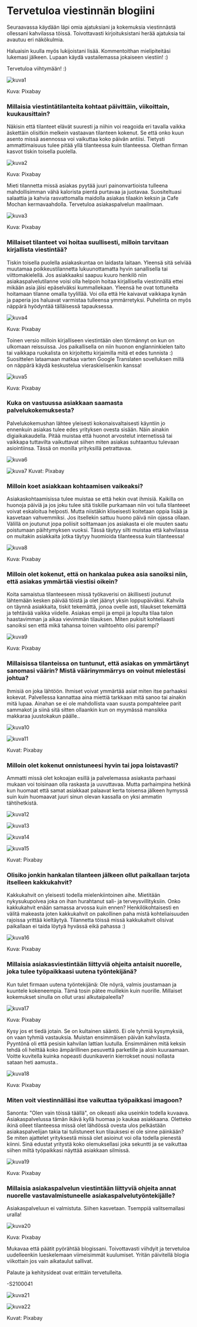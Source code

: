 # Tervetuloa viestinnän blogiini


Seuraavassa käydään läpi omia ajatuksiani ja kokemuksia viestinnästä ollessani kahvilassa töissä. Toivottavasti kirjoituksistani herää ajatuksia tai avautuu eri näkökulmia. 

Haluaisin kuulla myös lukijoistani lisää. Kommentoithan mielipiteitäsi lukemasi jälkeen. Lupaan käydä vastailemassa jokaiseen viestiin! :)

Tervetuloa viihtymään! :)

![kuva1](https://raw.githubusercontent.com/s2100041edubcfi/Justtestingbloghowthisworkstoschool/gh-pages/kuva1.jpg)

Kuva: Pixabay

### Millaisia viestintätilanteita kohtaat päivittäin, viikoittain, kuukausittain? 

Näkisin että tilanteet elävät suuresti ja niihin voi reagoida eri tavalla vaikka äskettäin olisitkin melkein vastaavan tilanteen kokenut. Se että onko kuun asento missä asennossa voi vaikuttaa koko päivän antiisi. Tietysti ammattimaisuus tulee pitää yllä tilanteessa kuin tilanteessa. Olethan firman kasvot tiskin toisella puolella.

![kuva2](https://raw.githubusercontent.com/s2100041edubcfi/Justtestingbloghowthisworkstoschool/gh-pages/kuva2.jpg)

Kuva: Pixabay


Mieti tilannetta missä asiakas pyytää juuri painonvartioista tulleena mahdollisimman vähä kalorista pientä purtavaa ja juotavaa. Suositeltuasi salaattia ja kahvia rasvattomalla maidolla asiakas tilaakin keksin ja Cafe Mochan kermavaahdolla. Tervetuloa asiakaspalvelun maailmaan.

![kuva3](https://raw.githubusercontent.com/s2100041edubcfi/Justtestingbloghowthisworkstoschool/gh-pages/kuva3.jpg)

Kuva: Pixabay

### Millaiset tilanteet voi hoitaa suullisesti, milloin tarvitaan kirjallista viestintää?

Tiskin toisella puolella asiakaskuntaa on laidasta laitaan. Yleensä sitä selviää muutamaa poikkeustilannetta lukuunottamatta hyvin sanallisella tai viittomakielellä. Jos asiakkaaksi saapuu kuuro henkilö niin asiakaspalvelutilanne voisi olla helpoin hoitaa kirjallisella viestinnällä ettei mikään asia jäisi epäselväksi kummallekaan. Yleensä he ovat tottuneita hoitamaan tilanne omalla tyylillää. Voi olla että He kaivavat vaikkapa kynän ja paperia jos haluavat varmistaa tulleensa ymmärretyksi. Puhelinta on myös näppärä hyödyntää tälläisessä tapauksessa.

![kuva4](https://raw.githubusercontent.com/s2100041edubcfi/Justtestingbloghowthisworkstoschool/gh-pages/kuva4.jpg)

Kuva: Pixabay


Toinen versio milloin kirjalliseen viestintään olen törmännyt on kun on ulkomaan reissuissa. Jos paikallisella on niin huonon englanninkielen taito tai vaikkapa ruokalista on kirjoitettu kirjaimilla mitä et edes tunnista :) Suosittelen lataamaan matkaa varten Google Translaten sovelluksen millä on näppärä käydä keskustelua vieraskielisenkin kanssa!

![kuva5](https://raw.githubusercontent.com/s2100041edubcfi/Justtestingbloghowthisworkstoschool/gh-pages/kuva5.jpg)

Kuva: Pixabay


### Kuka on vastuussa asiakkaan saamasta palvelukokemuksesta?

Palvelukokemushan lähtee yleisesti kokonaisvaltaisesti käyntiin jo ennenkuin asiakas tulee edes yrityksen ovesta sisään. Näin ainakin digiaikakaudella. Pitää muistaa että huonot arvostelut internetissä tai vaikkapa tuttavilta vaikuttavat siihen miten asiakas suhtaantuu tulevaan asiointiinsa. Tässä on monilla yrityksillä petrattavaa.

![kuva6](https://raw.githubusercontent.com/s2100041edubcfi/Justtestingbloghowthisworkstoschool/gh-pages/kuva6.jpg)

![kuva7](https://raw.githubusercontent.com/s2100041edubcfi/Justtestingbloghowthisworkstoschool/gh-pages/kuva7.png)
Kuvat: Pixabay


### Milloin koet asiakkaan kohtaamisen vaikeaksi?

Asiakaskohtaamisissa tulee muistaa se että hekin ovat ihmisiä. Kaikilla on huonoja päiviä ja jos joku tulee sitä tiskille purkamaan niin voi tulla tilanteeet voivat eskaloitua helposti. Mutta niistäkin kliseisesti koitetaan oppia lisää ja kasvetaan vahvemmiksi. Jos itsellekin sattuu huono päivä niin ojassa ollaan. Välillä on joutunut jopa poliisit soittamaan jos asiakasta ei ole muuten saatu poistumaan päihtymyksen vuoksi. Tässä täytyy silti muistaa että kahvilassa on muitakin asiakkaita jotka täytyy huomioida tilanteessa kuin tilanteessa!

![kuva8](https://raw.githubusercontent.com/s2100041edubcfi/Justtestingbloghowthisworkstoschool/gh-pages/kuva8.jpg)

Kuva: Pixabay


### Milloin olet kokenut, että on hankalaa pukea asia sanoiksi niin, että asiakas ymmärtää viestisi oikein?

Koita samaistua tilanteeseen missä työkaverisi on äkillisesti joutunut lähtemään kesken päivää töistä ja olet jäänyt yksin loppupäiväksi. Kahvila on täynnä asiakkaita, tiskit tekemättä, jonoa ovelle asti, tilaukset tekemättä ja tehtävää vaikka viidelle. Asiakas empii ja empii ja lopulta tilaa talon haastavimman ja aikaa vievimmän tilauksen. Miten pukisit kohteliaasti sanoiksi sen että mikä tahansa toinen vaihtoehto olisi parempi? 

![kuva9](https://raw.githubusercontent.com/s2100041edubcfi/Justtestingbloghowthisworkstoschool/gh-pages/kuva9.jpg)

Kuva: Pixabay


### Millaisissa tilanteissa on tuntunut, että asiakas on ymmärtänyt sanomasi väärin? Mistä väärinymmärrys on voinut mielestäsi johtua?

Ihmisiä on joka lähtöön. Ihmiset voivat ymmärtää asiat miten itse parhaaksi kokevat. Palvellessa kannattaa aina miettiä tarkkaan mitä sanoo tai ainakin mitä lupaa. Ainahan se ei ole mahdollista vaan suusta pompahtelee parit sammakot ja siinä sitä sitten ollaankin kun on myymässä mansikka makkaraa juustokakun päälle..

![kuva10](https://raw.githubusercontent.com/s2100041edubcfi/Justtestingbloghowthisworkstoschool/gh-pages/kuva10.jpg)

![kuva11](https://raw.githubusercontent.com/s2100041edubcfi/Justtestingbloghowthisworkstoschool/gh-pages/kuva11.jpg)

Kuvat: Pixabay


### Milloin olet kokenut onnistuneesi hyvin tai jopa loistavasti? 

Ammatti missä olet kokoajan esillä ja palvelemassa asiakasta parhaasi mukaan voi toisinaan olla raskasta ja uuvuttavaa. Mutta parhaimpina hetkinä kun huomaat että samat asiakkaat palaavat kerta toisensa jälkeen hymyssä suin kuin huomaavat juuri sinun olevan kassalla on yksi ammatin tähtihetkistä.

![kuva12](https://raw.githubusercontent.com/s2100041edubcfi/Justtestingbloghowthisworkstoschool/gh-pages/kuva12.jpg)

![kuva13](https://raw.githubusercontent.com/s2100041edubcfi/Justtestingbloghowthisworkstoschool/gh-pages/kuva13.jpg)

![kuva14](https://raw.githubusercontent.com/s2100041edubcfi/Justtestingbloghowthisworkstoschool/gh-pages/kuva14.jpg)

![kuva15](https://raw.githubusercontent.com/s2100041edubcfi/Justtestingbloghowthisworkstoschool/gh-pages/kuva15.jpg)

Kuvat: Pixabay


### Olisiko jonkin hankalan tilanteen jälkeen ollut paikallaan tarjota itselleen kakkukahvit?

Kakkukahvit on yleisesti todella mielenkiintoinen aihe. Mietitään nykysukupolvea joka on ihan hurahtanut sali- ja terveysvillityksiin. Onko kakkukahvit enään samassa arvossa kuin ennen? Henkilökohtaisesti en välitä makeasta joten kakkukahvit on pakollinen paha mistä kohteliaisuuden rajoissa yrittää kieltäytyä. Tilannetta töissä missä kakkukahvit olisivat paikallaan ei taida löytyä hyvässä eikä pahassa :)

![kuva16](https://raw.githubusercontent.com/s2100041edubcfi/Justtestingbloghowthisworkstoschool/gh-pages/kuva16.jpg)

Kuva: Pixabay


### Millaisia asiakasviestintään liittyviä ohjeita antaisit nuorelle, joka tulee työpaikkaasi uutena työntekijänä?

Kun tulet firmaan uutena työntekijänä: Ole nöyrä, valmis joustamaan ja kuuntele kokeneempia. Tämä tosin pätee muillekin kuin nuorille. Millaiset kokemukset sinulla on ollut urasi alkutaipaleella? 

![kuva17](https://raw.githubusercontent.com/s2100041edubcfi/Justtestingbloghowthisworkstoschool/gh-pages/kuva17.jpg)

Kuva: Pixabay


Kysy jos et tiedä jotain. Se on kultainen sääntö. Ei ole tyhmiä kysymyksiä, on vaan tyhmiä vastauksia. Muistan ensimmäisen päivän kahvilasta. Pyyntönä oli että pesisin kahvilan lattian luutulla. Ensimmäinen mitä keksin tehdä oli heittää koko ämpärillinen pesuvettä parketille ja aloin kuuraamaan. Voitte kuvitella kuinka nopeasti duunikaverin kierrokset nousi nollasta sataan heti aamusta..

![kuva18](https://raw.githubusercontent.com/s2100041edubcfi/Justtestingbloghowthisworkstoschool/gh-pages/kuva18.jpg)

Kuva: Pixabay


### Miten voit viestinnälläsi itse vaikuttaa työpaikkasi imagoon?

Sanonta: "Olen vain töissä täällä", on oikeasti aika useinkin todella kuvaava. Asiakaspalvelussa tämän ikävä kyllä huomaa jo kaukaa asiakkaana. Oletteko ikinä olleet tilanteessa missä olet lähdössä ovesta ulos pelkästään asiakaspalvelijan takia tai tulistuneet kun tilauksesi ei ole sinne päinkään? Se miten ajattelet yrityksestä missä olet asioinut voi olla todella pienestä kiinni. Sinä edustat yritystä koko olemuksellasi joka sekuntti ja se vaikuttaa siihen miltä työpaikkasi näyttää asiakkaan silmissä.

![kuva19](https://raw.githubusercontent.com/s2100041edubcfi/Justtestingbloghowthisworkstoschool/gh-pages/kuva19.jpg)

Kuva: Pixabay


### Millaisia asiakaspalvelun viestintään liittyviä ohjeita annat nuorelle vastavalmistuneelle asiakaspalvelutyöntekijälle?

Asiakaspalveluun ei valmistuta. Siihen kasvetaan. Tsemppiä valitsemallasi uralla!

![kuva20](https://raw.githubusercontent.com/s2100041edubcfi/Justtestingbloghowthisworkstoschool/gh-pages/kuva20.jpg)

Kuva: Pixabay


Mukavaa että päätit pyörähtää blogissani. Toivottavasti viihdyit ja tervetuloa uudelleenkin lueskelemaan viimeisimmät kuulumiset. Yritän päivitellä blogia viikottain jos vain aikataulut sallivat.

Palaute ja kehitysideat ovat erittäin tervetulleita.

-S2100041

![kuva21](https://raw.githubusercontent.com/s2100041edubcfi/Justtestingbloghowthisworkstoschool/gh-pages/kuva21.jpg)

![kuva22](https://raw.githubusercontent.com/s2100041edubcfi/Justtestingbloghowthisworkstoschool/gh-pages/kuva22.jpg)

Kuvat: Pixabay
